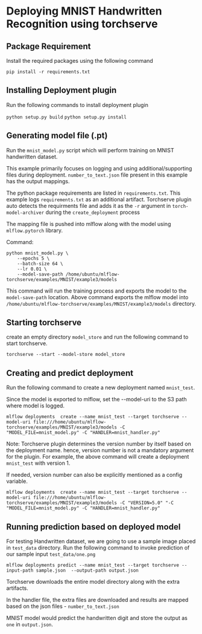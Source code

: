 # Deploying MNIST Handwritten Recognition using torchserve

## Package Requirement

Install the required packages using the following command

`pip install -r requirements.txt`

## Installing Deployment plugin

Run the following commands to install deployment plugin

`python setup.py build`
`python setup.py install`


## Generating model file (.pt)

Run the `mnist_model.py` script which will perform training on MNIST handwritten dataset. 

This example primarily focuses on logging and using additional/supporting files during deployment. 
`number_to_text.json` file present in this example has the output mappings. 

The python package requirements are listed in `requirements.txt`.
This example logs `requirements.txt` as an additional artifact. Torchserve plugin auto detects the
requirments file and adds it as the `-r` argument in `torch-model-archiver` during the `create_deployment` process

The mapping file is pushed into mlflow along with the model using `mlflow.pytorch` library. 

Command: 

```
python mnist_model.py \
    --epochs 5 \
    --batch-size 64 \
    --lr 0.01 \
    --model-save-path /home/ubuntu/mlflow-torchserve/examples/MNIST/example3/models
```

This command will run the training process and exports the model to the `model-save-path` location.
Above command exports the mlflow model into `/home/ubuntu/mlflow-torchserve/examples/MNIST/example3/models` directory. 

## Starting torchserve

create an empty directory `model_store` and run the following command to start torchserve.

`torchserve --start --model-store model_store`

## Creating and predict deployment

Run the following command to create a new deployment named `mnist_test`.

Since the model is exported to mlflow, set the --model-uri to the S3 path where model is logged. 

`mlflow deployments  create --name mnist_test --target torchserve --model-uri file:///home/ubuntu/mlflow-torchserve/examples/MNIST/example3/models -C "MODEL_FILE=mnist_model.py" -C "HANDLER=mnist_handler.py"`

Note: Torchserve plugin determines the version number by itself based on the deployment name. hence, version number 
is not a mandatory argument for the plugin. For example, the above command will create a deployment `mnist_test` with version 1.

If needed, version number can also be explicitly mentioned as a config variable.

`mlflow deployments  create --name mnist_test --target torchserve --model-uri file:///home/ubuntu/mlflow-torchserve/examples/MNIST/example3/models -C "VERSION=5.0" "-C "MODEL_FILE=mnist_model.py" -C "HANDLER=mnist_handler.py"`


## Running prediction based on deployed model

For testing Handwritten dataset, we are going to use a sample image placed in `test_data` directory. 
Run the following command to invoke prediction of our sample input `test_data/one.png`

`mlflow deployments predict --name mnist_test --target torchserve --input-path sample.json  --output-path output.json`

Torchserve downloads the entire model directory along with the extra artifacts. 

In the handler file, the extra files are downloaded and results are mapped based on the json files - `number_to_text.json`

MNIST model would predict the handwritten digit and store the output as `one` in `output.json`.
